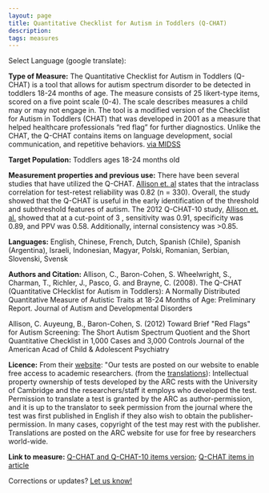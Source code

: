 ```yaml
---
layout: page
title: Quantitative Checklist for Autism in Toddlers (Q-CHAT)
description:
tags: measures
---
```


Select Language (google translate):  

<div id="google_translate_element"></div><script type="text/javascript">
function googleTranslateElementInit() {
  new google.translate.TranslateElement({pageLanguage: 'en', layout: google.translate.TranslateElement.InlineLayout.SIMPLE, gaTrack: true, gaId: 'UA-64320648-1'}, 'google_translate_element');
}
</script><script type="text/javascript" src="//translate.google.com/translate_a/element.js?cb=googleTranslateElementInit"></script>  

**Type of Measure:** The Quantitative Checklist for Autism in Toddlers (Q-CHAT) is a tool that allows for autism spectrum disorder to be detected in toddlers 18-24 months of age. The measure consists of 25 likert-type items, scored on a five point scale (0-4). The scale describes measures a child may or may not engage in. The tool is a modified version of the Checklist for Autism in Toddlers (CHAT) that was developed in 2001 as a measure that helped healthcare professionals “red flag” for further diagnostics. Unlike the CHAT, the Q-CHAT contains items on language development, social communication, and repetitive behaviors. [via MIDSS](http://www.midss.org/content/quantitative-checklist-autism-toddlers-q-chat)  

**Target Population:** Toddlers ages 18-24 months old

**Measurement properties and previous use:** There have been several studies that have utilized the Q-CHAT. [Allison et. al](http://docs.autismresearchcentre.com/papers/2008_Allison_etal_QCHAT.pdf) states that the intraclass correlation
for test-retest reliability was 0.82 (n = 330). Overall, the study showed that the Q-CHAT is useful in the early identification of the threshold and subthreshold features of autism. The 2012 Q-CHAT-10 study, [Allison et. al.](http://www.ncbi.nlm.nih.gov/pubmed/22265366) showed that at a cut-point of 3 , sensitivity was 0.91, specificity was 0.89, and PPV was 0.58. Additionally, internal consistency was >0.85. 

**Languages:** English, Chinese, French, Dutch, Spanish (Chile), Spanish (Argentina), Israeli, Indonesian, Magyar, Polski, Romanian, Serbian, Slovenski, Svensk

**Authors and Citation:**  Allison, C., Baron-Cohen, S. Wheelwright, S., Charman, T., Richler, J., Pasco, G. and Brayne, C. (2008). The Q-CHAT (Quantitative CHecklist for Autism in Toddlers): A Normally Distributed Quantitative Measure of Autistic Traits at 18-24 Months of Age: Preliminary Report. Journal of Autism and Developmental Disorders

Allison, C. Auyeung, B., Baron-Cohen, S. (2012) Toward Brief "Red Flags" for Autism Screening: The Short Autism Spectrum Quotient and the Short Quantitative Checklist in 1,000 Cases and 3,000 Controls
Journal of the American Acad of Child & Adolescent Psychiatry

**Licence:** From their [website](http://www.autismresearchcentre.com/arc_tests/): "Our tests are posted on our website to enable free access to academic researchers. (from the [translations](http://www.autismresearchcentre.com/test_translations_tc)): Intellectual property ownership of tests developed by the ARC rests with the University of Cambridge and the researchers/staff it employs who developed the test. Permission to translate a test is granted by the ARC as author-permission, and it is up to the translator to seek permission from the journal where the test was first published in English if they also wish to obtain the publisher-permission. In many cases, copyright of the test may rest with the publisher. Translations are posted on the ARC website for use for free by researchers world-wide.

**Link to measure:** [Q-CHAT and Q-CHAT-10 items version](http://www.autismresearchcentre.com/arc_tests/); [Q-CHAT items in article](http://docs.autismresearchcentre.com/papers/2008_Allison_etal_QCHAT.pdf)

Corrections or updates? [Let us know!](http://disabilitymeasures.org/contact)
